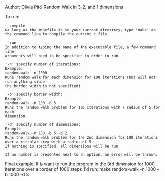 Author: Olivia Pitcl
Random Walk in 3, 2, and 1 dimensions

To run:

	- compile
	So long as the makefile is in your current directory, type 'make' on
	the command line to compile the current c file.

	- run
	In addition to typing the name of the executable file, a few command line
	arguments will need to be specified in order to run.

	'-n' specify number of iterations:
	Example:
	random-walk -n 1000
	Runs random walk for each dimension for 100 iterations (but will not run anything since
	the border width is not specified)

	'-b' specify border width:
	Example
	random-walk -n 100 -b 5
	Runs the random walk problem for 100 iterations with a radius of 5 for each
	dimension

	'-d' specify number of dimensions:
	Example
	random-walk -n 100 -b 5 -d 2
	Runs the random walk problem for the 2nd dimension for 100 iterations
	over a circular area with a radius of 5
	If nothing is specified, all dimensions will be run

	If no number is presented next to an option, an error will be thrown.

Final example:
If is want to run the program in the 3rd dimension for 1000 iterations over a border of
1000 steps, I'd run:
make
random-walk -n 1000 -b 1000 -d 3
